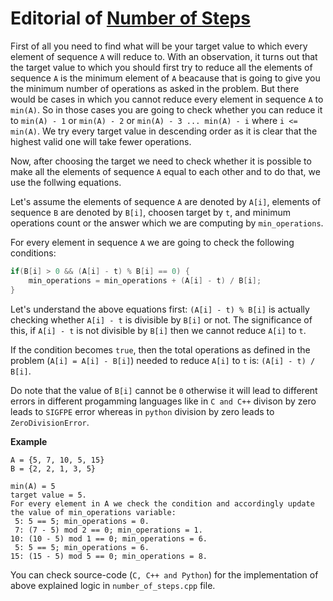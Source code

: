 # Editorial of [Number of Steps](https://www.hackerearth.com/practice/basic-programming/input-output/basics-of-input-output/practice-problems/algorithm/make-all-equal-90a21ab2/description/?layout=old)

First of all you need to find what will be your target value to which every element of sequence `A` will reduce to.
With an observation, it turns out that the target value to which you should first try to reduce all the elements of sequence `A` is the minimum element of `A` beacause that is going to give you the minimum number of operations as asked in the problem.
But there would be cases in which you cannot reduce every element in sequence `A` to `min(A)`. So in those cases you are going to check whether you can reduce it to `min(A) - 1` or `min(A) - 2` or `min(A) - 3 ... min(A) - i` where `i <= min(A)`.
We try every target value in descending order as it is clear that the highest valid one will take fewer operations.

Now, after choosing the target we need to check whether it is possible to make all the elements of sequence `A` equal to each other and to do that, we use the follwing equations.

Let's assume the elements of sequence `A` are denoted by `A[i]`, elements of sequence `B` are denoted by `B[i]`, choosen target by `t`, and minimum operations count or the answer which we are computing by `min_operations`.

For every element in sequence `A` we are going to check the following conditions:

```C++
if(B[i] > 0 && (A[i] - t) % B[i] == 0) {
    min_operations = min_operations + (A[i] - t) / B[i];
}
```

Let's understand the above equations first:
`(A[i] - t) % B[i]` is actually checking whether `A[i] - t` is divisible by `B[i]` or not. The significance of this, if `A[i] - t` is not divisible by `B[i]` then we cannot reduce `A[i]` to `t`.

If the condition becomes `true`, then the total operations as defined in the problem (`A[i] = A[i] - B[i]`) needed to reduce `A[i]` to `t` is: `(A[i] - t) / B[i]`.

Do note that the value of `B[i]` cannot be `0` otherwise it will lead to different errors in different progamming languages like in `C and C++` divison by zero leads to `SIGFPE` error whereas in `python` division by zero leads to `ZeroDivisionError`.

**Example**
```
A = {5, 7, 10, 5, 15}
B = {2, 2, 1, 3, 5}

min(A) = 5
target value = 5.
For every element in A we check the condition and accordingly update the value of min_operations variable:
 5: 5 == 5; min_operations = 0.
 7: (7 - 5) mod 2 == 0; min_operations = 1.
10: (10 - 5) mod 1 == 0; min_operations = 6.
 5: 5 == 5; min_operations = 6.
15: (15 - 5) mod 5 == 0; min_operations = 8.
```

You can check source-code (`C, C++ and Python`) for the implementation of above explained logic in `number_of_steps.cpp` file.
